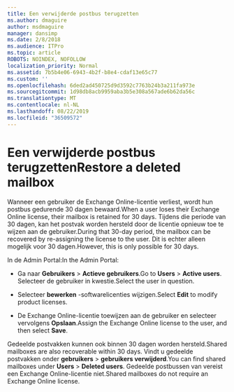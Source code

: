 ```yaml
---
title: Een verwijderde postbus terugzetten
ms.author: dmaguire
author: msdmaguire
manager: dansimp
ms.date: 2/8/2018
ms.audience: ITPro
ms.topic: article
ROBOTS: NOINDEX, NOFOLLOW
localization_priority: Normal
ms.assetid: 7b5b4e06-6943-4b2f-b8e4-cdaf13e65c77
ms.custom: ''
ms.openlocfilehash: 6ded2ad450725d9d3592c7763b24b3a211fa973e
ms.sourcegitcommit: 1d98db8acb9959aba3b5e308a567ade6b62da56c
ms.translationtype: MT
ms.contentlocale: nl-NL
ms.lasthandoff: 08/22/2019
ms.locfileid: "36509572"
---
```

# <a name="restore-a-deleted-mailbox"></a><span data-ttu-id="3886c-102">Een verwijderde postbus terugzetten</span><span class="sxs-lookup"><span data-stu-id="3886c-102">Restore a deleted mailbox</span></span>

<span data-ttu-id="3886c-103">Wanneer een gebruiker de Exchange Online-licentie verliest, wordt hun postbus gedurende 30 dagen bewaard.</span><span class="sxs-lookup"><span data-stu-id="3886c-103">When a user loses their Exchange Online license, their mailbox is retained for 30 days.</span></span> <span data-ttu-id="3886c-104">Tijdens die periode van 30 dagen, kan het postvak worden hersteld door de licentie opnieuw toe te wijzen aan de gebruiker.</span><span class="sxs-lookup"><span data-stu-id="3886c-104">During that 30-day period, the mailbox can be recovered by re-assigning the license to the user.</span></span> <span data-ttu-id="3886c-105">Dit is echter alleen mogelijk voor 30 dagen.</span><span class="sxs-lookup"><span data-stu-id="3886c-105">However, this is only possible for 30 days.</span></span>
  
<span data-ttu-id="3886c-106">In de Admin Portal:</span><span class="sxs-lookup"><span data-stu-id="3886c-106">In the Admin Portal:</span></span>
  
- <span data-ttu-id="3886c-107">Ga naar **Gebruikers** \> **Actieve gebruikers**.</span><span class="sxs-lookup"><span data-stu-id="3886c-107">Go to **Users** \> **Active users**.</span></span> <span data-ttu-id="3886c-108">Selecteer de gebruiker in kwestie.</span><span class="sxs-lookup"><span data-stu-id="3886c-108">Select the user in question.</span></span>

- <span data-ttu-id="3886c-109">Selecteer **bewerken** -softwarelicenties wijzigen.</span><span class="sxs-lookup"><span data-stu-id="3886c-109">Select **Edit** to modify product licenses.</span></span>

- <span data-ttu-id="3886c-110">De Exchange Online-licentie toewijzen aan de gebruiker en selecteer vervolgens **Opslaan**.</span><span class="sxs-lookup"><span data-stu-id="3886c-110">Assign the Exchange Online license to the user, and then select **Save**.</span></span>

<span data-ttu-id="3886c-111">Gedeelde postvakken kunnen ook binnen 30 dagen worden hersteld.</span><span class="sxs-lookup"><span data-stu-id="3886c-111">Shared mailboxes are also recoverable within 30 days.</span></span> <span data-ttu-id="3886c-112">Vindt u gedeelde postvakken onder **gebruikers** \> **gebruikers verwijderd**.</span><span class="sxs-lookup"><span data-stu-id="3886c-112">You can find shared mailboxes under **Users** \> **Deleted users**.</span></span> <span data-ttu-id="3886c-113">Gedeelde postbussen van vereist een Exchange Online-licentie niet.</span><span class="sxs-lookup"><span data-stu-id="3886c-113">Shared mailboxes do not require an Exchange Online license.</span></span>
  
